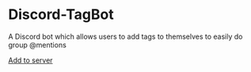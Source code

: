 # Discord-TagBot
A Discord bot which allows users to add tags to themselves to easily do group @mentions


[Add to server](https://discordapp.com/oauth2/authorize?client_id=200996121127026688&scope=bot&permissions=335891520)
